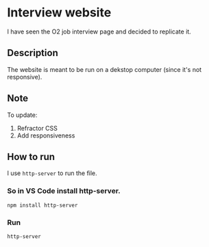 # Interview website

I have seen the O2 job interview page and decided to replicate it.

## Description

The website is meant to be run on a dekstop computer (since it's not responsive).


## Note
To update:
1. Refractor CSS
2. Add responsiveness

## How to run

I use `http-server` to run the file.

### So in **VS Code** install http-server.
`npm install http-server`

### Run
`http-server`
